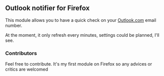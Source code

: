 ## Outlook notifier for Firefox

This module allows you to have a quick check on your [Outlook.com](https://outlook.com) email number.

At the moment, it only refresh every minutes, settings could be planned, I'll see.

### Contributors

Feel free to contribute. It's my first module on Firefox so any advices or critics are welcomed
